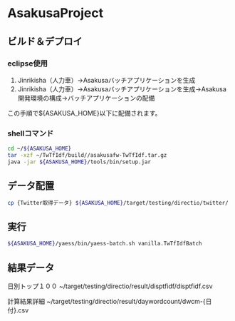 # AsakusaProject
## ビルド＆デプロイ
### eclipse使用
1. Jinrikisha（人力車）->Asakusaバッチアプリケーションを生成
2. Jinrikisha（人力車）->Asakusaバッチアプリケーションを生成->Asakusa開発環境の構成->バッチアプリケーションの配備

この手順で${ASAKUSA_HOME}以下に配備されます。

### shellコマンド
```sh
cd ~/${ASAKUSA_HOME}
tar -xzf ~/TwTfIdf/build//asakusafw-TwTfIdf.tar.gz
java -jar ${ASAKUSA_HOME}/tools/bin/setup.jar
```

## データ配置
```sh
cp {Twitter取得データ} ${ASAKUSA_HOME}/target/testing/directio/twitter/
```

## 実行

```sh
${ASAKUSA_HOME}/yaess/bin/yaess-batch.sh vanilla.TwTfIdfBatch
```

## 結果データ

日別トップ１００
~/target/testing/directio/result/disptfidf/disptfidf.csv

計算結果詳細
~/target/testing/directio/result/daywordcount/dwcm-{日付}.csv
